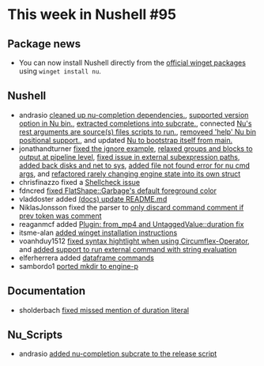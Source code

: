 # This week in Nushell #95

## Package news

- You can now install Nushell directly from the [official winget packages](https://github.com/microsoft/winget-pkgs/tree/master/manifests/n/Nushell/Nushell/0.32.0) using `winget install nu`.

## Nushell

- andrasio [cleaned up nu-completion dependencies.](https://github.com/nushell/nushell/pull/3645), [supported version option in Nu bin.](https://github.com/nushell/nushell/pull/3632), [extracted completions into subcrate.](https://github.com/nushell/nushell/pull/3631), connected [Nu's rest arguments are source(s) files scripts to run.](https://github.com/nushell/nushell/pull/3624), [removeed 'help' Nu bin positional support.](https://github.com/nushell/nushell/pull/3621), and updated [Nu to bootstrap itself from main.](https://github.com/nushell/nushell/pull/3619) 
- jonathandturner [fixed the ignore example](https://github.com/nushell/nushell/pull/3644), [relaxed groups and blocks to output at pipeline level](https://github.com/nushell/nushell/pull/3643), [fixed issue in external subexpression paths](https://github.com/nushell/nushell/pull/3642), [added back disks and net to sys](https://github.com/nushell/nushell/pull/3639), [added file not found error for nu cmd args](https://github.com/nushell/nushell/pull/3627), and [refactored rarely changing engine state into its own struct](https://github.com/nushell/nushell/pull/3612) 
- chrisfinazzo fixed a [Shellcheck issue](https://github.com/nushell/nushell/pull/3635) 
- fdncred [fixed FlatShape::Garbage's default foreground color](https://github.com/nushell/nushell/pull/3634) 
- vladdoster added [(docs) update README.md](https://github.com/nushell/nushell/pull/3630) 
- NiklasJonsson fixed the parser to [only discard command comment if prev token was comment](https://github.com/nushell/nushell/pull/3628) 
- reaganmcf added [Plugin: from_mp4 and UntaggedValue::duration fix](https://github.com/nushell/nushell/pull/3618) 
- itsme-alan [added winget installation instructions ](https://github.com/nushell/nushell/pull/3615) 
- voanhduy1512 [fixed syntax hightlight when using Circumflex-Operator](https://github.com/nushell/nushell/pull/3613), and [added support to run external command with string evaluation](https://github.com/nushell/nushell/pull/3611) 
- elferherrera added [dataframe commands](https://github.com/nushell/nushell/pull/3608) 
- sambordo1 [ported mkdir to engine-p](https://github.com/nushell/nushell/pull/3607) 

## Documentation

- sholderbach [fixed missed mention of duration literal](https://github.com/nushell/nushell.github.io/pull/147) 

## Nu_Scripts

- andrasio [added nu-completion subcrate to the release script](https://github.com/nushell/nu_scripts/pull/65) 
